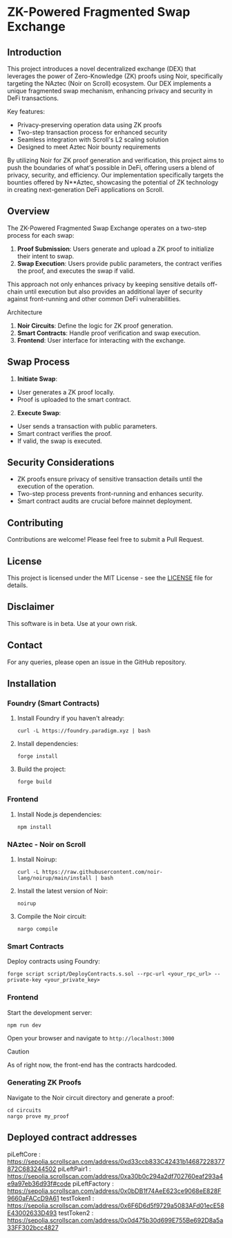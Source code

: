 
# ZK-Powered Fragmented Swap Exchange

## Introduction

This project introduces a novel decentralized exchange (DEX) that leverages the power of Zero-Knowledge (ZK) proofs using Noir, specifically targeting the NAztec (Noir on Scroll) ecosystem. Our DEX implements a unique fragmented swap mechanism, enhancing privacy and security in DeFi transactions.

Key features:
- Privacy-preserving operation data using ZK proofs
- Two-step transaction process for enhanced security
- Seamless integration with Scroll's L2 scaling solution
- Designed to meet Aztec Noir bounty requirements

By utilizing Noir for ZK proof generation and verification, this project aims to push the boundaries of what's possible in DeFi, offering users a blend of privacy, security, and efficiency. Our implementation specifically targets the bounties offered by N**Aztec, showcasing the potential of ZK technology in creating next-generation DeFi applications on Scroll.

## Overview

The ZK-Powered Fragmented Swap Exchange operates on a two-step process for each swap:

1. **Proof Submission**: Users generate and upload a ZK proof to initialize their intent to swap.
2. **Swap Execution**: Users provide public parameters, the contract verifies the proof, and executes the swap if valid.

This approach not only enhances privacy by keeping sensitive details off-chain until execution but also provides an additional layer of security against front-running and other common DeFi vulnerabilities.


Architecture
1. **Noir Circuits**: Define the logic for ZK proof generation.
2. **Smart Contracts**: Handle proof verification and swap execution.
3. **Frontend**: User interface for interacting with the exchange.

## Swap Process

1. **Initiate Swap**:
- User generates a ZK proof locally.
- Proof is uploaded to the smart contract.

2. **Execute Swap**:
- User sends a transaction with public parameters.
- Smart contract verifies the proof.
- If valid, the swap is executed.

## Security Considerations

- ZK proofs ensure privacy of sensitive transaction details until the execution of the operation.
- Two-step process prevents front-running and enhances security.
- Smart contract audits are crucial before mainnet deployment.

## Contributing

Contributions are welcome! Please feel free to submit a Pull Request.

## License

This project is licensed under the MIT License - see the [LICENSE](LICENSE) file for details.

## Disclaimer

This software is in beta. Use at your own risk.

## Contact

For any queries, please open an issue in the GitHub repository.

## Installation

### Foundry (Smart Contracts)

1. Install Foundry if you haven't already:
   ```
   curl -L https://foundry.paradigm.xyz | bash
   ```

2. Install dependencies:
   ```
   forge install
   ```

3. Build the project:
   ```
   forge build
   ```

### Frontend

1. Install Node.js dependencies:
   ```
   npm install
   ```

### NAztec - Noir on Scroll

1. Install Noirup:
   ```
   curl -L https://raw.githubusercontent.com/noir-lang/noirup/main/install | bash
   ```

2. Install the latest version of Noir:
   ```
   noirup
   ```

3. Compile the Noir circuit:
   ```
   nargo compile
   ```

### Smart Contracts

Deploy contracts using Foundry:
```
forge script script/DeployContracts.s.sol --rpc-url <your_rpc_url> --private-key <your_private_key>
```

### Frontend

Start the development server:
```
npm run dev
```

Open your browser and navigate to `http://localhost:3000`
> [!CAUTION]
> As of right now, the front-end has the contracts hardcoded.

### Generating ZK Proofs

Navigate to the Noir circuit directory and generate a proof:
```
cd circuits
nargo prove my_proof
```
## Deployed contract addresses

piLeftCore : https://sepolia.scrollscan.com/address/0xd33ccb833C42431b14687228377872C683244502
piLeftPair1 : https://sepolia.scrollscan.com/address/0xa30b0c294a2df702760eaf293a4e9a97eb36d93f#code
piLeftFactory : https://sepolia.scrollscan.com/address/0x0bDB1f74AeE623ce9068eE828F9660aFACcD9A61
testToken1 : https://sepolia.scrollscan.com/address/0x6F6D6d5f9729a5083AFd01ecE58E43002633D493
testToken2 : https://sepolia.scrollscan.com/address/0x0d475b30d699E755Be692D8a5a33FF302bcc4827
